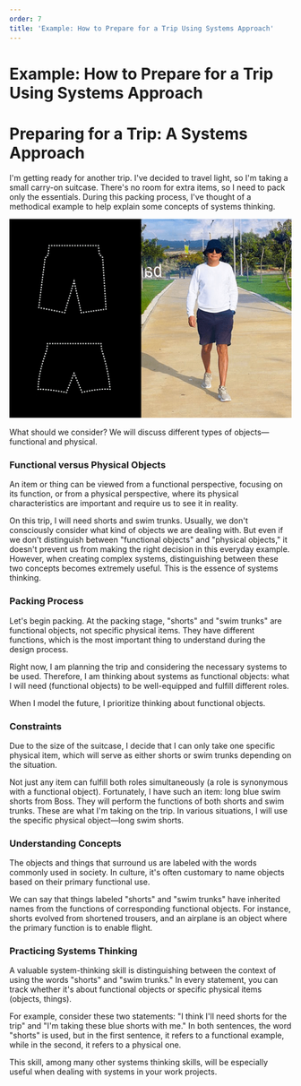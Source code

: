 ```yaml
---
order: 7
title: 'Example: How to Prepare for a Trip Using Systems Approach'
---
```


# Example: How to Prepare for a Trip Using Systems Approach

# Preparing for a Trip: A Systems Approach

I'm getting ready for another trip. I've decided to travel light, so I'm taking a small carry-on suitcase. There's no room for extra items, so I need to pack only the essentials. During this packing process, I've thought of a methodical example to help explain some concepts of systems thinking.

![Example Image](./example-how-to-prepare-for-a-trip-using-systems-approach-6.png)

What should we consider? We will discuss different types of objects—functional and physical.

### Functional versus Physical Objects

An item or thing can be viewed from a functional perspective, focusing on its function, or from a physical perspective, where its physical characteristics are important and require us to see it in reality.

On this trip, I will need shorts and swim trunks. Usually, we don't consciously consider what kind of objects we are dealing with. But even if we don't distinguish between "functional objects" and "physical objects," it doesn't prevent us from making the right decision in this everyday example. However, when creating complex systems, distinguishing between these two concepts becomes extremely useful. This is the essence of systems thinking.

### Packing Process

Let's begin packing. At the packing stage, "shorts" and "swim trunks" are functional objects, not specific physical items. They have different functions, which is the most important thing to understand during the design process.

Right now, I am planning the trip and considering the necessary systems to be used. Therefore, I am thinking about systems as functional objects: what I will need (functional objects) to be well-equipped and fulfill different roles.

When I model the future, I prioritize thinking about functional objects.

### Constraints

Due to the size of the suitcase, I decide that I can only take one specific physical item, which will serve as either shorts or swim trunks depending on the situation.

Not just any item can fulfill both roles simultaneously (a role is synonymous with a functional object). Fortunately, I have such an item: long blue swim shorts from Boss. They will perform the functions of both shorts and swim trunks. These are what I'm taking on the trip. In various situations, I will use the specific physical object—long swim shorts.

### Understanding Concepts

The objects and things that surround us are labeled with the words commonly used in society. In culture, it's often customary to name objects based on their primary functional use.

We can say that things labeled "shorts" and "swim trunks" have inherited names from the functions of corresponding functional objects. For instance, shorts evolved from shortened trousers, and an airplane is an object where the primary function is to enable flight.

### Practicing Systems Thinking

A valuable system-thinking skill is distinguishing between the context of using the words "shorts" and "swim trunks." In every statement, you can track whether it's about functional objects or specific physical items (objects, things).

For example, consider these two statements: "I think I'll need shorts for the trip" and "I'm taking these blue shorts with me." In both sentences, the word "shorts" is used, but in the first sentence, it refers to a functional example, while in the second, it refers to a physical one.

This skill, among many other systems thinking skills, will be especially useful when dealing with systems in your work projects.